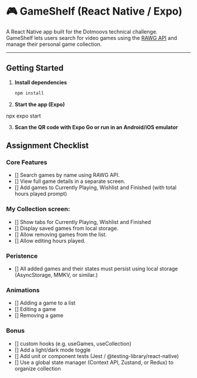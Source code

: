 # 🎮 GameShelf (React Native / Expo)

A React Native app built for the Dotmoovs technical challenge.  
GameShelf lets users search for video games using the [RAWG API](https://rawg.io/apidocs) and manage their personal game collection.

---

## Getting Started

1. **Install dependencies**

   ```bash
   npm install

   ```

2. **Start the app (Expo)**

npx expo start

3. **Scan the QR code with Expo Go or run in an Android/iOS emulator**

## Assignment Checklist

### Core Features

- [] Search games by name using RAWG API.
- [] View full game details in a separate screen.
- [] Add games to Currently Playing, Wishlist and Finished (with total hours played prompt)

### My Collection screen:

- [] Show tabs for Currently Playing, Wishlist and Finished
- [] Display saved games from local storage.
- [] Allow removing games from the list.
- [] Allow editing hours played.

### Peristence

- [] All added games and their states must persist using local storage (AsyncStorage, MMKV, or similar.)

### Animations

- [] Adding a game to a list
- [] Editing a game
- [] Removing a game

### Bonus

- [] custom hooks (e.g. useGames, useCollection)
- [] Add a light/dark mode toggle
- [] Add unit or component tests (Jest / @testing-library/react-native)
- [] Use a global state manager (Context API, Zustand, or Redux) to organize collection
